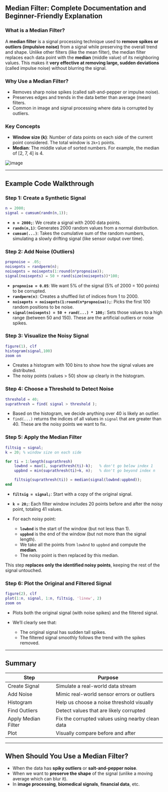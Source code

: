 ## **Median Filter: Complete Documentation and Beginner-Friendly Explanation**

### **What is a Median Filter?**

A **median filter** is a signal processing technique used to **remove spikes or outliers (impulsive noise)** from a signal while preserving the overall trend and shape. Unlike other filters (like the mean filter), the median filter replaces each data point with the **median** (middle value) of its neighboring values. This makes it **very effective at removing large, sudden deviations** (called impulse noise) without blurring the signal.

### **Why Use a Median Filter?**

* Removes sharp noise spikes (called salt-and-pepper or impulse noise).
* Preserves edges and trends in the data better than average (mean) filters.
* Common in image and signal processing where data is corrupted by outliers.

### **Key Concepts**

* **Window size (k)**: Number of data points on each side of the current point considered. The total window is `2k+1` points.
* **Median**: The middle value of sorted numbers. For example, the median of \[2, 7, 4] is 4.

![image](https://github.com/user-attachments/assets/d0f816ad-eba7-41a3-9bb9-cd3b3c76be1e)

---

## **Example Code Walkthrough**

### **Step 1: Create a Synthetic Signal**

```matlab
n = 2000;
signal = cumsum(randn(n,1));
```

* **`n = 2000;`**: We create a signal with 2000 data points.
* **`randn(n,1)`**: Generates 2000 random values from a normal distribution.
* **`cumsum(...)`**: Takes the cumulative sum of the random numbers, simulating a slowly drifting signal (like sensor output over time).

### **Step 2: Add Noise (Outliers)**

```matlab
propnoise = .05;
noisepnts = randperm(n);
noisepnts = noisepnts(1:round(n*propnoise));
signal(noisepnts) = 50 + rand(size(noisepnts))*100;
```

* **`propnoise = 0.05`**: We want 5% of the signal (5% of 2000 = 100 points) to be corrupted.
* **`randperm(n)`**: Creates a shuffled list of indices from 1 to 2000.
* **`noisepnts = noisepnts(1:round(n*propnoise));`**: Picks the first 100 random positions to be noise.
* **`signal(noisepnts) = 50 + rand(...) * 100;`**: Sets those values to a high range (between 50 and 150). These are the artificial outliers or noise spikes.

### **Step 3: Visualize the Noisy Signal**

```matlab
figure(1), clf
histogram(signal,100)
zoom on
```

* Creates a histogram with 100 bins to show how the signal values are distributed.
* The noisy points (values > 50) show up clearly in the histogram.

### **Step 4: Choose a Threshold to Detect Noise**

```matlab
threshold = 40;
suprathresh = find( signal > threshold );
```

* Based on the histogram, we decide anything over 40 is likely an outlier.
* `find(...)` returns the indices of all values in `signal` that are greater than 40. These are the noisy points we want to fix.

### **Step 5: Apply the Median Filter**

```matlab
filtsig = signal;
k = 20; % window size on each side

for ti = 1:length(suprathresh)
    lowbnd = max(1, suprathresh(ti)-k);   % don't go below index 1
    uppbnd = min(suprathresh(ti)+k, n);   % don't go beyond index n

    filtsig(suprathresh(ti)) = median(signal(lowbnd:uppbnd));
end
```

* **`filtsig = signal;`**: Start with a copy of the original signal.
* **`k = 20;`**: Each filter window includes 20 points before and after the noisy point, totaling 41 values.
* For each noisy point:

  * **`lowbnd`** is the start of the window (but not less than 1).
  * **`uppbnd`** is the end of the window (but not more than the signal length).
  * We take all the points from `lowbnd` to `uppbnd` and compute the **median**.
  * The noisy point is then replaced by this median.

This step **replaces only the identified noisy points**, keeping the rest of the signal untouched.

### **Step 6: Plot the Original and Filtered Signal**

```matlab
figure(2), clf
plot(1:n, signal, 1:n, filtsig, 'linew', 2)
zoom on
```

* Plots both the original signal (with noise spikes) and the filtered signal.
* We’ll clearly see that:

  * The original signal has sudden tall spikes.
  * The filtered signal smoothly follows the trend with the spikes removed.

---

## **Summary**

| Step                | Purpose                                          |
| ------------------- | ------------------------------------------------ |
| Create Signal       | Simulate a real-world data stream                |
| Add Noise           | Mimic real-world sensor errors or outliers       |
| Histogram           | Help us choose a noise threshold visually        |
| Find Outliers       | Detect values that are likely corrupted          |
| Apply Median Filter | Fix the corrupted values using nearby clean data |
| Plot                | Visually compare before and after                |

---

## **When Should You Use a Median Filter?**

* When the data has **spiky outliers** or **salt-and-pepper noise**.
* When we want to **preserve the shape** of the signal (unlike a moving average which can blur it).
* In **image processing**, **biomedical signals**, **financial data**, etc.

